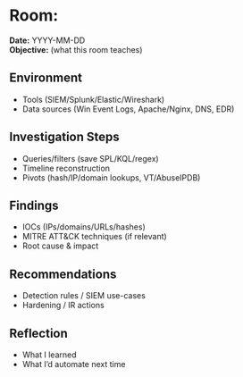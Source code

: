 # Room: <ROOM NAME>
**Date:** YYYY-MM-DD  
**Objective:** (what this room teaches)

## Environment
- Tools (SIEM/Splunk/Elastic/Wireshark)
- Data sources (Win Event Logs, Apache/Nginx, DNS, EDR)

## Investigation Steps
- Queries/filters (save SPL/KQL/regex)
- Timeline reconstruction
- Pivots (hash/IP/domain lookups, VT/AbuseIPDB)

## Findings
- IOCs (IPs/domains/URLs/hashes)
- MITRE ATT&CK techniques (if relevant)
- Root cause & impact

## Recommendations
- Detection rules / SIEM use-cases
- Hardening / IR actions

## Reflection
- What I learned
- What I’d automate next time
